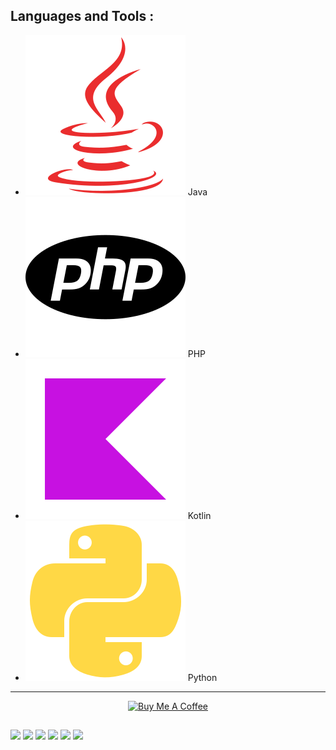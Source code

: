## Languages and Tools :
<ul class="language-list">
  <li class="language-item">
    <img class="language-icon" src="https://raw.githubusercontent.com/devicons/devicon/master/icons/java/java-plain.svg" alt="Java">
    <span class="language-name">Java</span>
  </li>
  <li class="language-item">
    <img class="language-icon" src="https://raw.githubusercontent.com/devicons/devicon/master/icons/php/php-plain.svg" alt="PHP">
    <span class="language-name">PHP</span>
  </li>
  <li class="language-item">
    <img class="language-icon" src="https://raw.githubusercontent.com/devicons/devicon/master/icons/kotlin/kotlin-plain.svg" alt="Kotlin">
    <span class="language-name">Kotlin</span>
  </li>
  <li class="language-item">
    <img class="language-icon" src="https://raw.githubusercontent.com/devicons/devicon/master/icons/python/python-plain.svg" alt="Python">
    <span class="language-name">Python</span>
  </li>
  </ul>


---
<p align="center">
<a href="https://www.coffeebede.com/MohammadRezaFirouzi" target="_blank"><img src="https://www.coffeebede.com/DashboardTemplateV2/app-assets/images/banner/default-yellow.svg" alt="Buy Me A Coffee" height="300" width="400"></a>
</p>


  
  ##
 
<div> 
  <a href="https://www.youtube.com/channel/UC_-uuuZbY0AAt9CViNzvc-Q" target="_blank"><img src="https://img.shields.io/badge/YouTube-FF0000?style=for-the-badge&logo=youtube&logoColor=white" target="_blank"></a>
  <a href="https://instagram.com/rafaballerini" target="_blank"><img src="https://img.shields.io/badge/-Instagram-%23E4405F?style=for-the-badge&logo=instagram&logoColor=white" target="_blank"></a>
 	<a href="https://www.twitch.tv/rafaballerinii" target="_blank"><img src="https://img.shields.io/badge/Twitch-9146FF?style=for-the-badge&logo=twitch&logoColor=white" target="_blank"></a>
 <a href="https://discord.gg/wagxzStdcR" target="_blank"><img src="https://img.shields.io/badge/Discord-7289DA?style=for-the-badge&logo=discord&logoColor=white" target="_blank"></a> 
  <a href = "mailto:contatorafaballerini@gmail.com"><img src="https://img.shields.io/badge/-Gmail-%23333?style=for-the-badge&logo=gmail&logoColor=white" target="_blank"></a>
  <a href="https://www.linkedin.com/in/rafaella-ballerini-45875016a" target="_blank"><img src="https://img.shields.io/badge/-LinkedIn-%230077B5?style=for-the-badge&logo=linkedin&logoColor=white" target="_blank"></a> 
  
</div>
